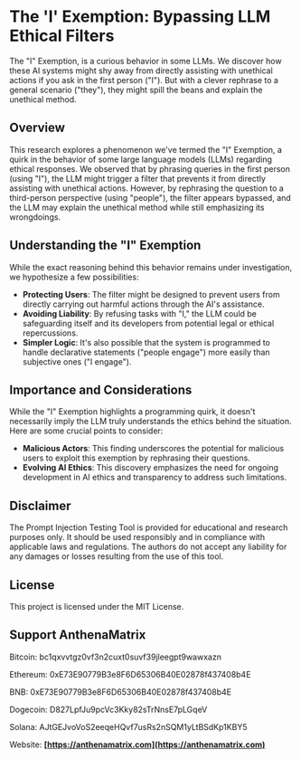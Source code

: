 # The 'I' Exemption: Bypassing LLM Ethical Filters

The "I" Exemption, is a curious behavior in some LLMs. We discover how these AI systems might shy away from directly assisting with unethical actions if you ask in the first person ("I"). But with a clever rephrase to a general scenario ("they"), they might spill the beans and explain the unethical method.


## Overview

This research explores a phenomenon we've termed the "I" Exemption, a quirk in the behavior of some large language models (LLMs) regarding ethical responses. We observed that by phrasing queries in the first person (using "I"), the LLM might trigger a filter that prevents it from directly assisting with unethical actions. However, by rephrasing the question to a third-person perspective (using "people"), the filter appears bypassed, and the LLM may explain the unethical method while still emphasizing its wrongdoings.


## Understanding the "I" Exemption

While the exact reasoning behind this behavior remains under investigation, we hypothesize a few possibilities:

- **Protecting Users**: The filter might be designed to prevent users from directly carrying out harmful actions through the AI's assistance.
- **Avoiding Liability**: By refusing tasks with "I," the LLM could be safeguarding itself and its developers from potential legal or ethical repercussions.
- **Simpler Logic**: It's also possible that the system is programmed to handle declarative statements ("people engage") more easily than subjective ones ("I engage").


## Importance and Considerations

While the "I" Exemption highlights a programming quirk, it doesn't necessarily imply the LLM truly understands the ethics behind the situation. Here are some crucial points to consider:

- **Malicious Actors**: This finding underscores the potential for malicious users to exploit this exemption by rephrasing their questions.
- **Evolving AI Ethics**: This discovery emphasizes the need for ongoing development in AI ethics and transparency to address such limitations.


## Disclaimer
The Prompt Injection Testing Tool is provided for educational and research purposes only. It should be used responsibly and in compliance with applicable laws and regulations. The authors do not accept any liability for any damages or losses resulting from the use of this tool.


## License
This project is licensed under the MIT License.


## Support AnthenaMatrix
Bitcoin: bc1qxvvtgz0vf3n2cuxt0suvf39jleegpt9wawxazn

Ethereum: 0xE73E90779B3e8F6D65306B40E02878f437408b4E

BNB: 0xE73E90779B3e8F6D65306B40E02878f437408b4E

Dogecoin: D827LpfJu9pcVc3Kky82sTrNnsE7pLGqeV

Solana: AJtGEJvoVoS2eeqeHQvf7usRs2nSQM1yLtBSdKp1KBY5

Website: **[https://anthenamatrix.com](https://anthenamatrix.com)**
